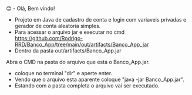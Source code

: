 😊 - Olá, Bem vindo!
- Projeto em Java de cadastro de conta e login com variaveis privadas e gerador de conta aleatoria simples.
- Para acessar o arquivo jar e executar no cmd https://github.com/Rodrigo-RRD/Banco_App/tree/main/out/artifacts/Banco_App_jar
- Dentro da pasta out/artifacts/Banco_App.jar

Abra o CMD na pasta do arquivo que esta o Banco_App.jar.
* coloque no terminal "dir" e aperte enter.
* Vendo que o arquivo esta aparente coloque "java -jar Banco_App.jar".
* Estando com a pasta completa o arquivo vai ser executado.

